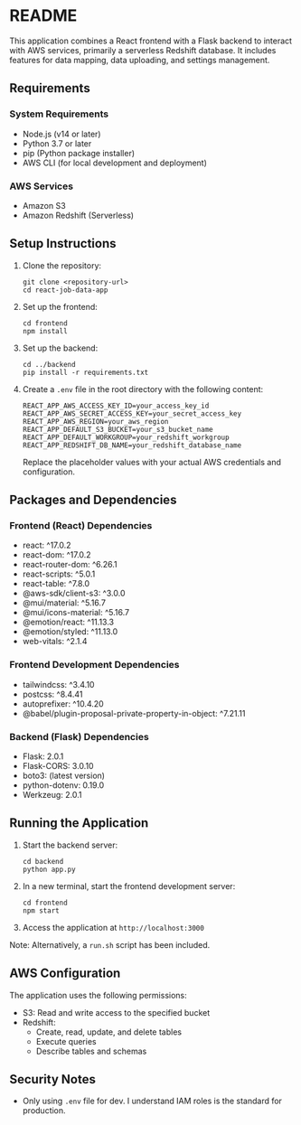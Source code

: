 # README

This application combines a React frontend with a Flask backend to interact with AWS services, primarily a serverless Redshift database. It includes features for data mapping, data uploading, and settings management.

## Requirements

### System Requirements
- Node.js (v14 or later)
- Python 3.7 or later
- pip (Python package installer)
- AWS CLI (for local development and deployment)

### AWS Services
- Amazon S3
- Amazon Redshift (Serverless)

## Setup Instructions

1. Clone the repository:
   ```
   git clone <repository-url>
   cd react-job-data-app
   ```

2. Set up the frontend:
   ```
   cd frontend
   npm install
   ```

3. Set up the backend:
   ```
   cd ../backend
   pip install -r requirements.txt
   ```

4. Create a `.env` file in the root directory with the following content:
   ```
   REACT_APP_AWS_ACCESS_KEY_ID=your_access_key_id
   REACT_APP_AWS_SECRET_ACCESS_KEY=your_secret_access_key
   REACT_APP_AWS_REGION=your_aws_region
   REACT_APP_DEFAULT_S3_BUCKET=your_s3_bucket_name
   REACT_APP_DEFAULT_WORKGROUP=your_redshift_workgroup
   REACT_APP_REDSHIFT_DB_NAME=your_redshift_database_name
   ```
   Replace the placeholder values with your actual AWS credentials and configuration.

## Packages and Dependencies

### Frontend (React) Dependencies
- react: ^17.0.2
- react-dom: ^17.0.2
- react-router-dom: ^6.26.1
- react-scripts: ^5.0.1
- react-table: ^7.8.0
- @aws-sdk/client-s3: ^3.0.0
- @mui/material: ^5.16.7
- @mui/icons-material: ^5.16.7
- @emotion/react: ^11.13.3
- @emotion/styled: ^11.13.0
- web-vitals: ^2.1.4

### Frontend Development Dependencies
- tailwindcss: ^3.4.10
- postcss: ^8.4.41
- autoprefixer: ^10.4.20
- @babel/plugin-proposal-private-property-in-object: ^7.21.11

### Backend (Flask) Dependencies
- Flask: 2.0.1
- Flask-CORS: 3.0.10
- boto3: (latest version)
- python-dotenv: 0.19.0
- Werkzeug: 2.0.1

## Running the Application

1. Start the backend server:
   ```
   cd backend
   python app.py
   ```

2. In a new terminal, start the frontend development server:
   ```
   cd frontend
   npm start
   ```

3. Access the application at `http://localhost:3000`

Note: Alternatively, a `run.sh` script has been included.

## AWS Configuration

The application uses the following permissions:
- S3: Read and write access to the specified bucket
- Redshift:
    - Create, read, update, and delete tables
    - Execute queries
    - Describe tables and schemas

## Security Notes
- Only using `.env` file for dev. I understand IAM roles is the standard for production. 

